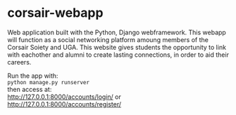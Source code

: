 # corsair-webapp

Web application built with the Python, Django webframework.
This webapp will function as a social networking platform amoung members of the Corsair Soiety and UGA.
This website gives students the opportunity to link with eachother and alumni to create lasting connections,
in order to aid their careers.

Run the app with: \
`python manage.py runserver` \
then access at: \
http://127.0.0.1:8000/accounts/login/ or http://127.0.0.1:8000/accounts/register/
